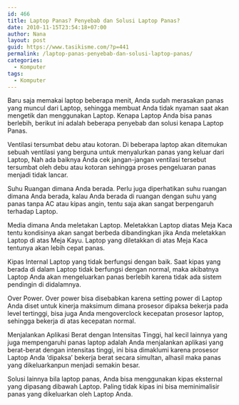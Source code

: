 ```yaml
---
id: 466
title: Laptop Panas? Penyebab dan Solusi Laptop Panas?
date: 2010-11-15T23:54:18+07:00
author: Nana
layout: post
guid: https://www.tasikisme.com/?p=441
permalink: /laptop-panas-penyebab-dan-solusi-laptop-panas/
categories:
  - Komputer
tags:
  - Komputer
---
```

Baru saja memakai laptop beberapa menit, Anda sudah merasakan panas yang muncul dari Laptop, sehingga membuat Anda tidak nyaman saat akan mengetik dan menggunakan Laptop. Kenapa Laptop Anda bisa panas berlebih, berikut ini adalah beberapa penyebab dan solusi kenapa Laptop Panas.

Ventilasi tersumbat debu atau kotoran. Di beberapa laptop akan ditemukan sebuah ventilasi yang berguna untuk menyalurkan panas yang keluar dari Laptop, Nah ada baiknya Anda cek jangan-jangan ventilasi tersebut tersumbat oleh debu atau kotoran sehingga proses pengeluaran panas menjadi tidak lancar.

Suhu Ruangan dimana Anda berada. Perlu juga diperhatikan suhu ruangan dimana Anda berada, kalau Anda berada di ruangan dengan suhu yang panas tanpa AC atau kipas angin, tentu saja akan sangat berpengaruh terhadap Laptop.

Media dimana Anda meletakan Laptop. Meletakkan Laptop diatas Meja Kaca tentu kondisinya akan sangat berbeda dibandingkan jika Anda meletakkan Laptop di atas Meja Kayu. Laptop yang diletakkan di atas Meja Kaca tentunya akan lebih cepat panas.

Kipas Internal Laptop yang tidak berfungsi dengan baik. Saat kipas yang berada di dalam Laptop tidak berfungsi dengan normal, maka akibatnya Laptop Anda akan mengeluarkan panas berlebih karena tidak ada sistem pendingin di didalamnya.

Over Power. Over power bisa disebabkan karena setting power di Laptop Anda diset untuk kinerja maksimum dimana prosesor dipaksa bekerja pada level tertinggi, bisa juga Anda mengoverclock kecepatan prosesor laptop, sehingga bekerja di atas kecepatan normal.

Menjalankan Aplikasi Berat dengan Intensitas Tinggi, hal kecil lainnya yang juga mempengaruhi panas laptop adalah Anda menjalankan aplikasi yang berat-berat dengan intensitas tinggi, ini bisa dimaklumi karena prosesor Laptop Anda ‘dipaksa’ bekerja berat secara simultan, alhasil maka panas yang dikeluarkanpun menjadi semakin besar.

Solusi lainnya bila laptop panas, Anda bisa menggunakan kipas eksternal yang dipasang dibawah Laptop. Paling tidak kipas ini bisa meminimalisir panas yang dikeluarkan oleh Laptop Anda.